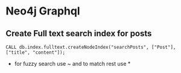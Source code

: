 # Neo4j Graphql

## Create Full text search index for posts

`CALL db.index.fulltext.createNodeIndex("searchPosts", ["Post"],["title", "content"]);`

- for fuzzy search use ~ and to match rest use \*
